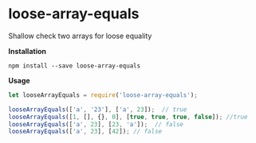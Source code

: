 # loose-array-equals

Shallow check two arrays for loose equality

**Installation**

```
npm install --save loose-array-equals
```


**Usage**

```javascript
let looseArrayEquals = require('loose-array-equals');

looseArrayEquals(['a', '23'], ['a', 23]);  // true
looseArrayEquals([1, [], {}, 0], [true, true, true, false]); //true
looseArrayEquals(['a', 23], [23, 'a']);  // false
looseArrayEquals(['a', 23], [42]); // false
```
